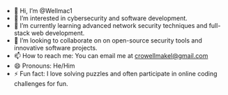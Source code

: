 - 👋 Hi, I’m @Wellmac1
- 👀 I’m interested in cybersecurity and software development.
- 🌱 I’m currently learning advanced network security techniques and full-stack web development.
- 💞️ I’m looking to collaborate on on open-source security tools and innovative software projects.
- 📫 How to reach me: You can email me at crowellmakel@gmail.com
- 😄 Pronouns: He/Him
- ⚡ Fun fact: I love solving puzzles and often participate in online coding challenges for fun.

<!---
Wellmac1/Wellmac1 is a ✨ special ✨ repository because its `README.md` (this file) appears on your GitHub profile.
You can click the Preview link to take a look at your changes.
--->
